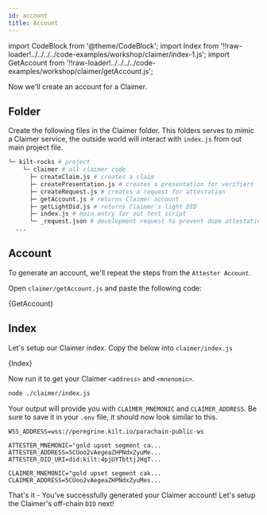 ```yaml
---
id: account
title: Account
---
```


import CodeBlock from '@theme/CodeBlock';
import Index from '!!raw-loader!../../../../code-examples/workshop/claimer/index-1.js';
import GetAccount from '!!raw-loader!../../../../code-examples/workshop/claimer/getAccount.js';

Now we'll create an account for a  <span class="label-role claimer">Claimer</span>.

## Folder

Create the following files in the  <span class="label-role claimer">Claimer</span> folder.
This folders serves to mimic a  <span class="label-role claimer">Claimer</span> service, the outside world will interact with `index.js` from out main project file.

```bash
└─ kilt-rocks # project
    └─ claimer # all claimer code
      ├─ createClaim.js # creates a claim
      ├─ createPresentation.js # creates a presentation for verifiers
      ├─ createRequest.js # creates a request for attestation
      ├─ getAccount.js # returns Claimer account
      ├─ getLightDid.js # returns Claimer's light DID
      ├─ index.js # main entry for out test script
      └─ _request.json # development request to prevent dupe attestations
  ...
```

## Account

To generate an account, we'll repeat the steps from the `Attester Account`.

Open `claimer/getAccount.js` and paste the following code:

<CodeBlock className="language-js" title="claimer/getAccount.js">
  {GetAccount}
</CodeBlock>

## Index

Let's setup our  <span class="label-role claimer">Claimer</span> index. Copy the below into `claimer/index.js`

<CodeBlock className="language-js" title="claimer/index.js">
  {Index}
</CodeBlock>

Now run it to get your  <span class="label-role claimer">Claimer</span> `<address>` and `<mnenomic>`.
```bash
node ./claimer/index.js
```

Your output will provide you with `CLAIMER_MNEMONIC` and `CLAIMER_ADDRESS`. Be sure to save it in your `.env` file, it should now look similar to this.

```env title=".env"
WSS_ADDRESS=wss://peregrine.kilt.io/parachain-public-ws

ATTESTER_MNEMONIC="gold upset segment ca...
ATTESTER_ADDRESS=5CUoo2vAegeaZHPNdxZyuMe...
ATTESTER_DID_URI=did:kilt:4pjUYTbttjJHqT...

CLAIMER_MNEMONIC="gold upset segment cak...
CLAIMER_ADDRESS=5CUoo2vAegeaZHPNdxZyuMes...
```

That's it - You've successfully generated your  <span class="label-role claimer">Claimer</span> account! Let's setup the  <span class="label-role claimer">Claimer</span>'s off-chain `DID` next!
